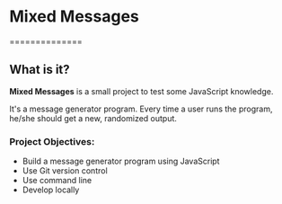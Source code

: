 # Mixed Messages
==============

## What is it?

**Mixed Messages** is a small project to test some JavaScript knowledge.

It's a message generator program. Every time a user runs the program, he/she should get a new, randomized output.

### Project Objectives:

* Build a message generator program using JavaScript
* Use Git version control
* Use command line
* Develop locally
